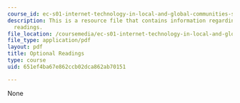 ```yaml
---
course_id: ec-s01-internet-technology-in-local-and-global-communities-spring-2005-summer-2005
description: This is a resource file that contains information regarding optional
  readings.
file_location: /coursemedia/ec-s01-internet-technology-in-local-and-global-communities-spring-2005-summer-2005/651ef4ba67e862ccb02dca862ab70151_MITEC_S01S05_optional_read.pdf
file_type: application/pdf
layout: pdf
title: Optional Readings
type: course
uid: 651ef4ba67e862ccb02dca862ab70151

---
```

None